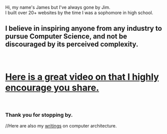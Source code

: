 
Hi, my name's James but I've always gone by Jim.<br>
I built over 20+ websites by the time I was a sophomore in high school.

## I believe in inspiring anyone from any industry to pursue Computer Science, and not be discouraged by its perceived complexity. 
<br>

# [Here is a great video on that I highly encourage you share.](https://www.youtube.com/watch?v=nKIu9yen5nc)
<br>

### Thank you for stopping by.

//Here are also my [writings](https://jimsuley.substack.com/p/notes-on-computers) on computer architecture.





